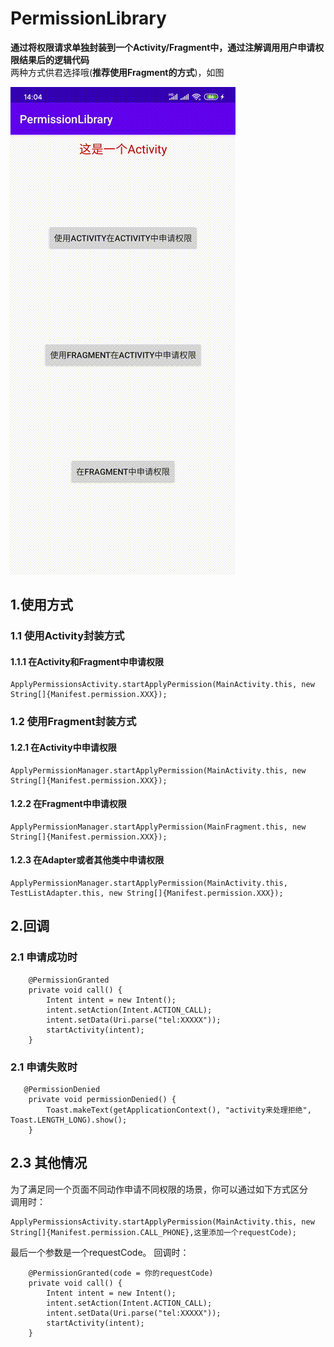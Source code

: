 # PermissionLibrary
__通过将权限请求单独封装到一个Activity/Fragment中，通过注解调用用户申请权限结果后的逻辑代码__    
两种方式供君选择哦(__推荐使用Fragment的方式__)，如图

![image](https://github.com/HousTracy/PermissionLibrary/blob/master/PermissionApplication/permission.gif)

##  1.使用方式
### 1.1 使用Activity封装方式
#### 1.1.1 在Activity和Fragment中申请权限  
```
ApplyPermissionsActivity.startApplyPermission(MainActivity.this, new String[]{Manifest.permission.XXX});
```
### 1.2 使用Fragment封装方式
#### 1.2.1 在Activity中申请权限
```
ApplyPermissionManager.startApplyPermission(MainActivity.this, new String[]{Manifest.permission.XXX});
``` 
#### 1.2.2 在Fragment中申请权限
```
ApplyPermissionManager.startApplyPermission(MainFragment.this, new String[]{Manifest.permission.XXX});
```
#### 1.2.3 在Adapter或者其他类中申请权限

```
ApplyPermissionManager.startApplyPermission(MainActivity.this, TestListAdapter.this, new String[]{Manifest.permission.XXX});
```
 
##  2.回调
### 2.1 申请成功时
```
    @PermissionGranted
    private void call() {
        Intent intent = new Intent();
        intent.setAction(Intent.ACTION_CALL);
        intent.setData(Uri.parse("tel:XXXXX"));
        startActivity(intent);
    }
```
### 2.1 申请失败时
```
   @PermissionDenied
    private void permissionDenied() {
        Toast.makeText(getApplicationContext(), "activity来处理拒绝", Toast.LENGTH_LONG).show();
    }
```
## 2.3 其他情况
为了满足同一个页面不同动作申请不同权限的场景，你可以通过如下方式区分  
调用时：
```
ApplyPermissionsActivity.startApplyPermission(MainActivity.this, new String[]{Manifest.permission.CALL_PHONE},这里添加一个requestCode);
```
最后一个参数是一个requestCode。
回调时：
```
    @PermissionGranted(code = 你的requestCode)
    private void call() {
        Intent intent = new Intent();
        intent.setAction(Intent.ACTION_CALL);
        intent.setData(Uri.parse("tel:XXXXX"));
        startActivity(intent);
    }
```

